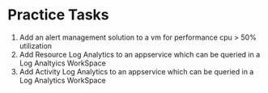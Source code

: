 # Practice Tasks  

1) Add an alert management solution to a vm for performance cpu > 50% utilization
2) Add Resource Log Analytics to an appservice which can be queried in a Log Analtyics WorkSpace
3) Add Activity Log Analytics to an appservice which can be queried in a Log Analytics WorkSpace

